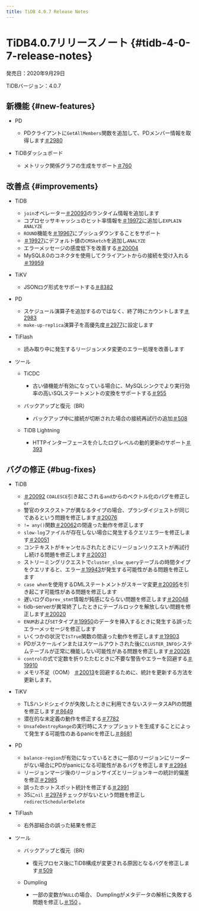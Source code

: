 ```yaml
---
title: TiDB 4.0.7 Release Notes
---
```


# TiDB4.0.7リリースノート {#tidb-4-0-7-release-notes}

発売日：2020年9月29日

TiDBバージョン：4.0.7

## 新機能 {#new-features}

-   PD

    -   PDクライアントに`GetAllMembers`関数を追加して、PDメンバー情報を取得します[＃2980](https://github.com/pingcap/pd/pull/2980)

-   TiDBダッシュボード

    -   メトリック関係グラフの生成をサポート[＃760](https://github.com/pingcap-incubator/tidb-dashboard/pull/760)

## 改善点 {#improvements}

-   TiDB

    -   `join`オペレーター[＃20093](https://github.com/pingcap/tidb/pull/20093)のランタイム情報を追加します
    -   コプロセッサキャッシュのヒット率情報を[＃19972](https://github.com/pingcap/tidb/pull/19972)に追加し`EXPLAIN ANALYZE`
    -   `ROUND`機能を[＃19967](https://github.com/pingcap/tidb/pull/19967)にプッシュダウンすることをサポート
    -   [＃19927](https://github.com/pingcap/tidb/pull/19927)にデフォルト値の`CMSketch`を追加し`ANALYZE`
    -   エラーメッセージの感度低下を改善する[＃20004](https://github.com/pingcap/tidb/pull/20004)
    -   MySQL8.0のコネクタを使用してクライアントからの接続を受け入れる[＃19959](https://github.com/pingcap/tidb/pull/19959)

-   TiKV

    -   JSONログ形式をサポートする[＃8382](https://github.com/tikv/tikv/pull/8382)

-   PD

    -   スケジュール演算子を追加するのではなく、終了時にカウントします[＃2983](https://github.com/pingcap/pd/pull/2983)
    -   `make-up-replica`演算子を高優先度[＃2977](https://github.com/pingcap/pd/pull/2977)に設定します

-   TiFlash

    -   読み取り中に発生するリージョンメタ変更のエラー処理を改善します

-   ツール

    -   TiCDC

        -   古い値機能が有効になっている場合に、MySQLシンクでより実行効率の高いSQLステートメントの変換をサポートする[＃955](https://github.com/pingcap/tiflow/pull/955)

    -   バックアップと復元（BR）

        -   バックアップ中に接続が切断された場合の接続再試行の追加[＃508](https://github.com/pingcap/br/pull/508)

    -   TiDB Lightning

        -   HTTPインターフェースを介したログレベルの動的更新のサポート[＃393](https://github.com/pingcap/tidb-lightning/pull/393)

## バグの修正 {#bug-fixes}

-   TiDB

    -   [＃20092](https://github.com/pingcap/tidb/pull/20092) `COALESCE`引き起こされる`and`からのベクトル化のバグを修正し`or`
    -   警官のタスクストアが異なるタイプの場合、プランダイジェストが同じであるという問題を修正します[＃20076](https://github.com/pingcap/tidb/pull/20076)
    -   `!= any()`関数[＃20062](https://github.com/pingcap/tidb/pull/20062)の間違った動作を修正します
    -   `slow-log`ファイルが存在しない場合に発生するクエリエラーを修正します[＃20051](https://github.com/pingcap/tidb/pull/20051)
    -   コンテキストがキャンセルされたときにリージョンリクエストが再試行し続ける問題を修正します[＃20031](https://github.com/pingcap/tidb/pull/20031)
    -   ストリーミングリクエストで`cluster_slow_query`テーブルの時間タイプをクエリすると、エラー[＃19943](https://github.com/pingcap/tidb/pull/19943)が発生する可能性がある問題を修正します
    -   `case when`を使用するDMLステートメントがスキーマ変更[＃20095](https://github.com/pingcap/tidb/pull/20095)を引き起こす可能性がある問題を修正します
    -   遅いログの`prev_stmt`情報が鈍感にならない問題を修正します[＃20048](https://github.com/pingcap/tidb/pull/20048)
    -   tidb-serverが異常終了したときにテーブルロックを解放しない問題を修正します[＃20020](https://github.com/pingcap/tidb/pull/20020)
    -   `ENUM`および`SET`タイプ[＃19950](https://github.com/pingcap/tidb/pull/19950)のデータを挿入するときに発生する誤ったエラーメッセージを修正します
    -   いくつかの状況で`IsTrue`関数の間違った動作を修正します[＃19903](https://github.com/pingcap/tidb/pull/19903)
    -   PDがスケールインまたはスケールアウトされた後に`CLUSTER_INFO`システムテーブルが正常に機能しない可能性がある問題を修正します[＃20026](https://github.com/pingcap/tidb/pull/20026)
    -   `control`の式で定数を折りたたむときに不要な警告やエラーを回避する[＃19910](https://github.com/pingcap/tidb/pull/19910)
    -   メモリ不足（OOM） [＃20013](https://github.com/pingcap/tidb/pull/20013)を回避するために、統計を更新する方法を更新します。

-   TiKV

    -   TLSハンドシェイクが失敗したときに利用できないステータスAPIの問題を修正します[＃8649](https://github.com/tikv/tikv/pull/8649)
    -   潜在的な未定義の動作を修正する[＃7782](https://github.com/tikv/tikv/pull/7782)
    -   `UnsafeDestroyRange`の実行時にスナップショットを生成することによって発生する可能性のあるpanicを修正し[＃8681](https://github.com/tikv/tikv/pull/8681)

-   PD

    -   `balance-region`が有効になっているときに一部のリージョンにリーダーがない場合にPDがpanicになる可能性があるバグを修正します[＃2994](https://github.com/pingcap/pd/pull/2994)
    -   リージョンマージ後のリージョンサイズとリージョンキーの統計的偏差を修正[＃2985](https://github.com/pingcap/pd/pull/2985)
    -   誤ったホットスポット統計を修正する[＃2991](https://github.com/pingcap/pd/pull/2991)
    -   35に`nil` [＃2974](https://github.com/pingcap/pd/pull/2974)チェックがないという問題を修正し`redirectSchedulerDelete`

-   TiFlash

    -   右外部結合の誤った結果を修正

-   ツール

    -   バックアップと復元（BR）

        -   復元プロセス後にTiDB構成が変更される原因となるバグを修正します[＃509](https://github.com/pingcap/br/pull/509)

    -   Dumpling

        -   一部の変数が`NULL`の場合、 Dumplingがメタデータの解析に失敗する問題を修正し[＃150](https://github.com/pingcap/dumpling/pull/150) 。
